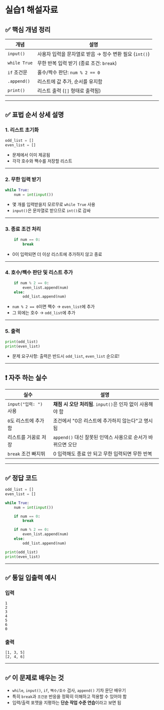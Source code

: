 # 실습1 해설자료
## ✅ 핵심 개념 정리

| 개념         | 설명 |
|--------------|------|
| `input()`     | 사용자 입력을 문자열로 받음 → 정수 변환 필요 (`int()`) |
| `while True`  | 무한 반복 입력 받기 (종료 조건: `break`) |
| `if` 조건문   | 홀수/짝수 판단: `num % 2 == 0` |
| `.append()`   | 리스트에 값 추가, 순서를 유지함 |
| `print()`     | 리스트 출력 (`[]` 형태로 출력됨) |

---

## ✅ 표법 순서 상세 설명

### 1. 리스트 초기화
```python
odd_list = []
even_list = []
```
- 문제에서 이미 제공됨
- 각각 호수와 짹수를 저장할 리스트

---

### 2. 무한 입력 받기
```python
while True:
    num = int(input())
```
- 몇 개를 입력받을지 모르무로 `while True` 사용
- `input()`은 문자열로 받으므로 `int()`로 감싸

---

### 3. 종료 조건 처리
```python
    if num == 0:
        break
```
- 0이 입력되면 더 이상 리스트에 추가하지 않고 종료

---

### 4. 호수/짹수 판단 및 리스트 추가
```python
    if num % 2 == 0:
        even_list.append(num)
    else:
        odd_list.append(num)
```
- `num % 2 == 0`이면 짹수 → `even_list`에 추가
- 그 외에는 호수 → `odd_list`에 추가

---

### 5. 출력
```python
print(odd_list)
print(even_list)
```
- 문제 요구사항: 출력은 반드시 `odd_list`, `even_list` 순으로!

---

## ❗️ 자주 하는 실수

| 실수 | 설명 |
|------|------|
| `input("입력: ")` 사용 | **채점 시 오단 처리됨**. `input()`은 인자 없이 사용해야 함 |
| `0`도 리스트에 추가함 | 조건에서 "0은 리스트에 추가하지 않는다"고 명시됨 |
| 리스트를 거꿈로 저장 | `append()` 대신 잘못된 인덱스 사용으로 순서가 바뀌으면 오단 |
| `break` 조건 빠지뛰 | 0 입력해도 종료 안 되고 무한 입력되면 무한 반복

---

## ✅ 정답 코드

```python
odd_list = []
even_list = []

while True:
    num = int(input())

    if num == 0:
        break

    if num % 2 == 0:
        even_list.append(num)
    else:
        odd_list.append(num)

print(odd_list)
print(even_list)
```

---

## ✅ 통일 입출력 예시

### 입력
```
1
2
3
4
5
6
0
```

### 출력
```
[1, 3, 5]
[2, 4, 6]
```

---

## ✅ 이 문제로 배우는 것

- `while`, `input()`, `if`, `짹수/호수` 검사, `append()` 기차 문단 배우기
- 특히 `break`과 `조건문` 반응을 정확히 이해하고 적용할 수 있어야 함
- 입력/출력 포맷을 지평하는 **단순 작업 수준 연습**이라고 보면 됩

